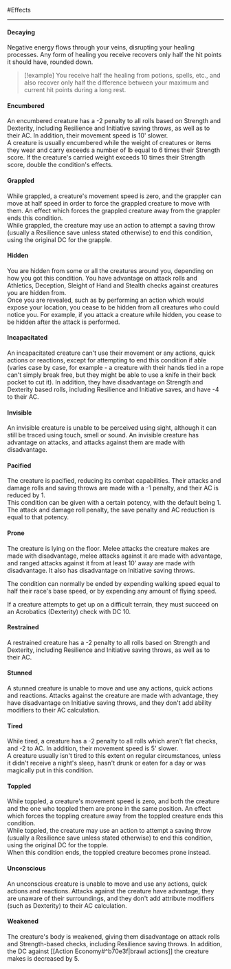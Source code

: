 #Effects 
- - -
#### Decaying
Negative energy flows through your veins, disrupting your healing processes. Any form of healing you receive recovers only half the hit points it should have, rounded down.  
>[!example]
>You receive half the healing from potions, spells, etc., and also recover only half the difference between your maximum and current hit points during a long rest.
#### Encumbered
An encumbered creature has a -2 penalty to all rolls based on Strength and Dexterity, including Resilience and Initiative saving throws, as well as to their AC. In addition, their movement speed is 10' slower.  
A creature is usually encumbered while the weight of creatures or items they wear and carry exceeds a number of lb equal to 6 times their Strength score. If the creature's carried weight exceeds 10 times their Strength score, double the condition's effects.
#### Grappled
While grappled, a creature's movement speed is zero, and the grappler can move at half speed in order to force the grappled creature to move with them. An effect which forces the grappled creature away from the grappler ends this condition.  
While grappled, the creature may use an action to attempt a saving throw (usually a Resilience save unless stated otherwise) to end this condition, using the original DC for the grapple.
#### Hidden
You are hidden from some or all the creatures around you, depending on how you got this condition. You have advantage on attack rolls and Athletics, Deception, Sleight of Hand and Stealth checks against creatures you are hidden from.  
Once you are revealed, such as by performing an action which would expose your location, you cease to be hidden from all creatures who could notice you. For example, if you attack a creature while hidden, you cease to be hidden after the attack is performed.
#### Incapacitated
An incapacitated creature can't use their movement or any actions, quick actions or reactions, except for attempting to end this condition if able (varies case by case, for example - a creature with their hands tied in a rope can't simply break free, but they might be able to use a knife in their back pocket to cut it). In addition, they have disadvantage on Strength and Dexterity based rolls, including Resilience and Initiative saves, and have -4 to their AC.
#### Invisible
An invisible creature is unable to be perceived using sight, although it can still be traced using touch, smell or sound. An invisible creature has advantage on attacks, and attacks against them are made with disadvantage.
#### Pacified
The creature is pacified, reducing its combat capabilities. Their attacks and damage rolls and saving throws are made with a -1 penalty, and their AC is reduced by 1.  
This condition can be given with a certain potency, with the default being 1. The attack and damage roll penalty, the save penalty and AC reduction is equal to that potency.
#### Prone
The creature is lying on the floor. Melee attacks the creature makes are made with disadvantage, melee attacks against it are made with advantage, and ranged attacks against it from at least 10' away are made with disadvantage. It also has disadvantage on Initiative saving throws. 

The condition can normally be ended by expending walking speed equal to half their race's base speed, or by expending any amount of flying speed.

If a creature attempts to get up on a difficult terrain, they must succeed on an Acrobatics (Dexterity) check with DC 10.
#### Restrained
A restrained creature has a -2 penalty to all rolls based on Strength and Dexterity, including Resilience and Initiative saving throws, as well as to their AC.
#### Stunned
A stunned creature is unable to move and use any actions, quick actions and reactions. Attacks against the creature are made with advantage, they have disadvantage on Initiative saving throws, and they don't add ability modifiers to their AC calculation.
#### Tired
While tired, a creature has a -2 penalty to all rolls which aren't flat checks, and -2 to AC. In addition, their movement speed is 5' slower.  
A creature usually isn't tired to this extent on regular circumstances, unless it didn't receive a night's sleep, hasn't drunk or eaten for a day or was magically put in this condition.
#### Toppled
While toppled, a creature's movement speed is zero, and both the creature and the one who toppled them are prone in the same position. An effect which forces the toppling creature away from the toppled creature ends this condition.  
While toppled, the creature may use an action to attempt a saving throw (usually a Resilience save unless stated otherwise) to end this condition, using the original DC for the topple.  
When this condition ends, the toppled creature becomes prone instead.
#### Unconscious
An unconscious creature is unable to move and use any actions, quick actions and reactions. Attacks against the creature have advantage, they are unaware of their surroundings, and they don't add attribute modifiers (such as Dexterity) to their AC calculation.
#### Weakened
The creature's body is weakened, giving them disadvantage on attack rolls and Strength-based checks, including Resilience saving throws. In addition, the DC against [[Action Economy#^b70e3f|brawl actions]] the creature makes is decreased by 5.